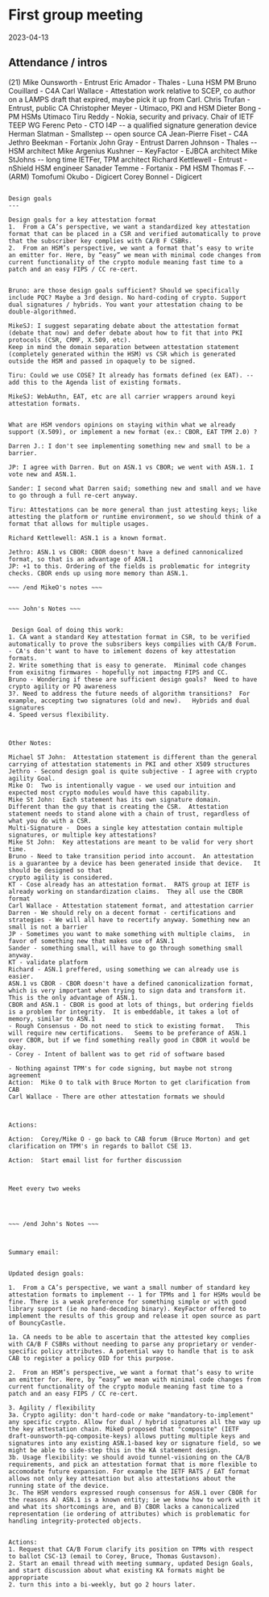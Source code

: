 # First group meeting

2023-04-13

## Attendance / intros


(21)
Mike Ounsworth - Entrust
Eric Amador - Thales - Luna HSM PM
Bruno Couillard - C4A
Carl Wallace - Attestation work relative to SCEP, co author on a LAMPS draft that expired, maybe pick it up from Carl.
Chris Trufan - Entrust, public CA
Christopher Meyer - Utimaco, PKI and HSM
Dieter Bong - PM HSMs Utimaco
Tiru Reddy - Nokia, security and privacy. Chair of IETF TEEP WG
Ferenc Peto - CTO I4P -- a qualified signature generation device
Herman Slatman - Smallstep -- open source CA
Jean-Pierre Fiset - C4A
Jethro Beekman - Fortanix
John Gray - Entrust
Darren Johnson - Thales -- HSM architect
Mike Argenius Kushner -- KeyFactor - EJBCA architect
Mike StJohns -- long time IETFer, TPM architect
Richard Kettlewell - Entrust - nShield HSM engineer
Sanader Temme - Fortanix - PM HSM
Thomas F. -- (ARM)
Tomofumi Okubo - Digicert
Corey Bonnel - Digicert

 

~~~ MikeO's notes ~~~

Design goals
---

Design goals for a key attestation format
1.	From a CA’s perspective, we want a standardized key attestation format that can be placed in a CSR and verified automatically to prove that the subscriber key complies with CA/B F CSBRs.
2.	From an HSM’s perspective, we want a format that’s easy to write an emitter for. Here, by “easy” we mean with minimal code changes from current functionality of the crypto module meaning fast time to a patch and an easy FIPS / CC re-cert.


Bruno: are those design goals sufficient? Should we specifically include PQC? Maybe a 3rd design. No hard-coding of crypto. Support dual signatures / hybrids. You want your attestation chaing to be double-algorithmed.

MikeSJ: I suggest separating debate about the attestation format (debate that now) and defer debate about how to fit that into PKI protocols (CSR, CRMF, X.509, etc).
Keep in mind the domain separation between attestation statement (completely generated within the HSM) vs CSR which is generated outside the HSM and passed in opaquely to be signed.

Tiru: Could we use COSE? It already has formats defined (ex EAT). -- add this to the Agenda list of existing formats.

MikeSJ: WebAuthn, EAT, etc are all carrier wrappers around keyi attestation formats.


What are HSM vendors opinions on staying within what we already support (X.509), or implement a new format (ex.: CBOR, EAT TPM 2.0) ?

Darren J.: I don't see implementing something new and small to be a barrier.

JP: I agree with Darren. But on ASN.1 vs CBOR; we went with ASN.1. I vote new and ASN.1.

Sander: I second what Darren said; something new and small and we have to go through a full re-cert anyway.

Tiru: Attestations can be more general than just attesting keys; like attesting the platform or runtime environment, so we should think of a format that allows for multiple usages.

Richard Kettlewell: ASN.1 is a known format. 

Jethro: ASN.1 vs CBOR: CBOR doesn't have a defined cannonicalized format, so that is an advantage of ASN.1
JP: +1 to this. Ordering of the fields is problematic for integrity checks. CBOR ends up using more memory than ASN.1.

~~~ /end MikeO's notes ~~~


~~~ John's Notes ~~~


 Design Goal of doing this work:
1. CA want a standard Key attestation format in CSR, to be verified automatically to prove the subsribers keys compilies with CA/B Forum.
- CA's don't want to have to imlement dozens of key attestation formats.  
2. Write something that is easy to generate.  Minimal code changes from exisitng firmwares - hopefully not impactng FIPS and CC. 
Bruno - Wondering if these are sufficient design goals?  Need to have crypto agility or PQ awareness
3?. Need to address the future needs of algorithm transitions?  For example, accepting two signatures (old and new).   Hybrids and dual signatures
4. Speed versus flexibility.  

 

Other Notes:

Michael ST John:  Attestation statement is different than the general carrying of attestation statements in PKI and other X509 structures
Jethro - Second design goal is quite subjective - I agree with crypto agility Goal. 
Mike O:  Two is intentionally vague - we used our intuition and expected most crypto modules would have this capability.
Mike St John:  Each statement has its own signature domain.   Different than the guy that is creating the CSR.  Attestation statement needs to stand alone with a chain of trust, regardless of what you do with a CSR.  
Multi-Signature -  Does a single key attestation contain multiple signatures, or multiple key attestations?
Mike St John:  Key attestations are meant to be valid for very short time.  
Bruno - Need to take transition period into account.  An attestation is a guarantee by a device has been generated inside that device.   It should be designed so that
crypto agility is considered.  
KT - Cose already has an attestation format.  RATS group at IETF is already working on standardization claims.  They all use the CBOR format
Carl Wallace - Attestation statement format, and attestation carrier
Darren - We should rely on a decent format - certifications and strategies - We will all have to recertify anyway. Something new an small is not a barrier
JP - Sometimes you want to make something with multiple claims,  in favor of something new that makes use of ASN.1
Sander - something small, will have to go through something small anyway.
KT - validate platform
Richard - ASN.1 preffered, using something we can already use is easier.
ASN.1 vs CBOR - CBOR doesn't have a defined canonicalization format, which is very important when trying to sign data and transform it.   This is the only advantage of ASN.1.
CBOR and ASN.1 - CBOR is good at lots of things, but ordering fields is a problem for integrity.  It is embeddable, it takes a lot of memory, similar to ASN.1
- Rough Consensus - Do not need to stick to existing format.   This will require new certifications.   Seems to be preferance of ASN.1 over CBOR, but if we find something really good in CBOR it would be okay. 
- Corey - Intent of ballent was to get rid of software based 

- Nothing against TPM's for code signing, but maybe not strong agreement 
Action:  Mike O to talk with Bruce Morton to get clarification from CAB 
Carl Wallace - There are other attestation formats we should   

 

Actions:

Action:  Corey/Mike O - go back to CAB forum (Bruce Morton) and get clarification on TPM's in regards to ballot CSE 13.  

Action:  Start email list for further discussion

 

Meet every two weeks

 


~~~ /end John's Notes ~~~



Summary email:


Updated design goals:

1.	From a CA’s perspective, we want a small number of standard key attestation formats to implement -- 1 for TPMs and 1 for HSMs would be fine. There is a weak preference for something simple or with good library support (ie no hand-decoding binary). KeyFactor offered to implement the results of this group and release it open source as part of BouncyCastle.

1a. CA needs to be able to ascertain that the attested key complies with CA/B F CSBRs without needing to parse any proprietary or vender-specific policy attributes. A potential way to handle that is to ask CAB to register a policy OID for this purpose.

2.	From an HSM’s perspective, we want a format that’s easy to write an emitter for. Here, by “easy” we mean with minimal code changes from current functionality of the crypto module meaning fast time to a patch and an easy FIPS / CC re-cert.

3. Agility / flexibility
3a. Crypto agility: don't hard-code or make "mandatory-to-implement" any specific crypto. Allow for dual / hybrid signatures all the way up the key attestation chain. MikeO proposed that "composite" (IETF draft-ounsworth-pq-composite-keys) allows putting multiple keys and signatures into any existing ASN.1-based key or signature field, so we might be able to side-step this in the KA statement design.
3b. Usage flexibility: we should avoid tunnel-visioning on the CA/B requirements, and pick an attestation format that is more flexible to accomodate future expansion. For example the IETF RATS / EAT format allows not only key attesattion but also attestations about the running state of the device.
3c. The HSM vendors expressed rough consensus for ASN.1 over CBOR for the reasons A) ASN.1 is a known entity; ie we know how to work with it and what its shortcomings are, and B) CBOR lacks a canonicalized representation (ie ordering of attributes) which is problematic for handling integrity-protected objects.


Actions:
1. Request that CA/B Forum clarify its position on TPMs with respect to ballot CSC-13 (email to Corey, Bruce, Thomas Gustavson).
2. Start an email thread with meeting summary, updated Design Goals, and start discussion about what existing KA formats might be appropriate
2. turn this into a bi-weekly, but go 2 hours later.
